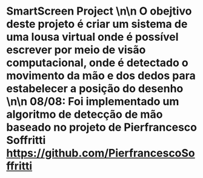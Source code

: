 # SmartScreen Project \n\n O obejtivo deste projeto é criar um sistema de uma lousa virtual onde é possível escrever por meio de visão computacional, onde é detectado o movimento da mão e dos dedos para estabelecer a posição do desenho \n\n 08/08: Foi implementado um algoritmo de detecção de mão baseado no projeto de Pierfrancesco Soffritti https://github.com/PierfrancescoSoffritti 

